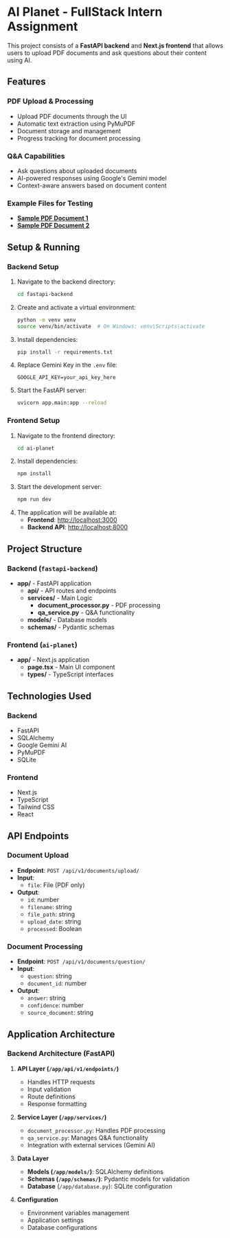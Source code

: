 # AI Planet - FullStack Intern Assignment

This project consists of a **FastAPI backend** and **Next.js frontend** that allows users to upload PDF documents and ask questions about their content using AI.

## Features

### PDF Upload & Processing

- Upload PDF documents through the UI
- Automatic text extraction using PyMuPDF
- Document storage and management
- Progress tracking for document processing

### Q&A Capabilities

- Ask questions about uploaded documents
- AI-powered responses using Google's Gemini model
- Context-aware answers based on document content

### Example Files for Testing

- [**Sample PDF Document 1**](/ai-planet//Example%20Files%20For%20Test/example.pdf)
- [**Sample PDF Document 2**](/ai-planet//Example%20Files%20For%20Test/bitcoin-whitepaper.pdf)

## Setup & Running

### Backend Setup

1. Navigate to the backend directory:
   ```bash
   cd fastapi-backend
   ```
2. Create and activate a virtual environment:
   ```bash
   python -m venv venv
   source venv/bin/activate  # On Windows: venv\Scripts\activate
   ```
3. Install dependencies:
   ```bash
   pip install -r requirements.txt
   ```
4. Replace Gemini Key in the `.env` file:
   ```plaintext
   GOOGLE_API_KEY=your_api_key_here
   ```
5. Start the FastAPI server:
   ```bash
   uvicorn app.main:app --reload
   ```

### Frontend Setup

1. Navigate to the frontend directory:
   ```bash
   cd ai-planet
   ```
2. Install dependencies:
   ```bash
   npm install
   ```
3. Start the development server:
   ```bash
   npm run dev
   ```
4. The application will be available at:
   - **Frontend**: [http://localhost:3000](http://localhost:3000)
   - **Backend API**: [http://localhost:8000](http://localhost:8000)

## Project Structure

### Backend (`fastapi-backend`)

- **app/** - FastAPI application
  - **api/** - API routes and endpoints
  - **services/** - Main Logic
    - **document_processor.py** - PDF processing
    - **qa_service.py** - Q&A functionality
  - **models/** - Database models
  - **schemas/** - Pydantic schemas

### Frontend (`ai-planet`)

- **app/** - Next.js application
  - **page.tsx** - Main UI component
  - **types/** - TypeScript interfaces

## Technologies Used

### Backend

- FastAPI
- SQLAlchemy
- Google Gemini AI
- PyMuPDF
- SQLite

### Frontend

- Next.js
- TypeScript
- Tailwind CSS
- React

## API Endpoints

### Document Upload

- **Endpoint**: `POST /api/v1/documents/upload/`
- **Input**:
  - `file`: File (PDF only)
- **Output**:
  - `id`: number
  - `filename`: string
  - `file_path`: string
  - `upload_date`: string
  - `processed`: Boolean

### Document Processing

- **Endpoint**: `POST /api/v1/documents/question/`
- **Input**:
  - `question`: string
  - `document_id`: number
- **Output**:
  - `answer`: string
  - `confidence`: number
  - `source_document`: string

## Application Architecture

### Backend Architecture (FastAPI)

1. **API Layer (`/app/api/v1/endpoints/`)**

   - Handles HTTP requests
   - Input validation
   - Route definitions
   - Response formatting

2. **Service Layer (`/app/services/`)**

   - `document_processor.py`: Handles PDF processing
   - `qa_service.py`: Manages Q&A functionality
   - Integration with external services (Gemini AI)

3. **Data Layer**

   - **Models (`/app/models/`)**: SQLAlchemy definitions
   - **Schemas (`/app/schemas/`)**: Pydantic models for validation
   - **Database** (`/app/database.py`): SQLite configuration

4. **Configuration**
   - Environment variables management
   - Application settings
   - Database configurations
